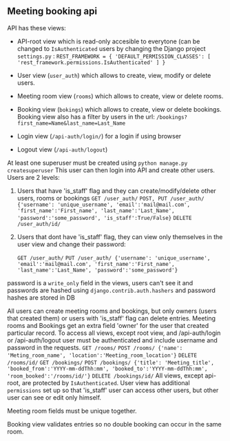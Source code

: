 ## Meeting booking api

API has these views:
* API-root view which is read-only accesible to everytone (can be changed to `IsAuthenticated` users by changing the Django project `settings.py` :
`REST_FRAMEWORK = {
    'DEFAULT_PERMISSION_CLASSES': [
        'rest_framework.permissions.IsAuthenticated'
    ]
}`

* User view (`user_auth`) which allows to create, view, modify or delete users.  
* Meeting room view (`rooms`) which allows to create, view or delete rooms.
* Booking view (`bokings`) which allows to create, view or delete bookings. Booking view also has a filter by users in the url:
    `/bookings?first_name=Name&last_name=Last_Name`
* Login view (`/api-auth/login/`) for a login if using browser
* Logout view (`/api-auth/logout`)

At least one superuser must be created using `python manage.py createsuperuser` This user can then login into API and create other users. Users are 2 levels: 
1. Users that have 'is_staff' flag and they can create/modify/delete other users, rooms or bookings
    `GET /user_auth/`
    `POST, PUT /user_auth/ {'username': 'unique_username', 'email':'mail@mail.com', 'first_name':'First_name', 'last_name':'Last_Name', 'password':'some_password', 'is_staff':True/False}` 
    `DELETE /user_auth/id/`
2. Users that dont have 'is_staff' flag, they can view only themselves in the user view and change their password:

    `GET /user_auth/`
    `PUT /user_auth/ {'username': 'unique_username', 'email':'mail@mail.com', 'first_name':'First_name', 'last_name':'Last_Name', 'password':'some_password'}`

password is a `write_only` field in the views, users can't see it and passwords are hashed using `django.contrib.auth.hashers` and password hashes are stored in DB

All users can create meeting rooms and bookings, but only owners (users that created them) or users with 'is_staff' flag can delete entries. Meeting rooms and Bookings get an extra field 'owner' for the user that created particular record. To access all views, except root view, and /api-auth/login or /api-auth/logout user must be authenticated and include username and password in the requests. 
    `GET /rooms/`
    `POST /rooms/ {'name': 'Meting_room_name', 'location':'Meeting_room_location'}`
    `DELETE /rooms/id/`
    `GET /bookings/`
    `POST /bookings/ {'title': 'Meeting_title', 'booked_from':'YYYY-mm-ddThh:mm', 'booked_to':'YYYY-mm-ddThh:mm', 'room_booked':'/rooms/id/'}` 
    `DELETE /bookings/id/`
All views, except api-root, are protected by `IsAuthenticated`. User view has additional `permissions` set up so that 'is_staff' user can access other users, but other user can see or edit only himself. 

Meeting room fields must be unique together.

Booking view validates entries so no double booking can occur in the same room.



